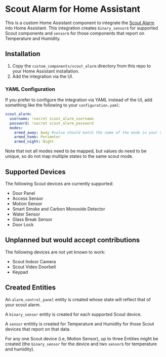 # Scout Alarm for Home Assistant

This is a custom Home Assistant component to integrate the [Scout Alarm](https://www.scoutalarm.com/) into Home Assistant.  This integration creates `binary_sensor`s for supported Scout components 
and `sensor`s for those components that report on Temperature and Humidity.

## Installation

1. Copy the `custom_components/scout_alarm` directory from this repo to your Home Assistant installation.
2. Add the integration via the UI.

### YAML Configuration

If you prefer to configure the integration via YAML instead of the UI, add something like the following to your `configuration.yaml`:

```yaml
scout_alarm:
  username: !secret scout_alarm_username
  password: !secret scout_alarm_password
  modes:
    armed_away: Away #value should match the name of the mode in your Scout system
    armed_home: Perimeter
    armed_night: Night
```

Note that not all modes need to be mapped, but values do need to be unique, so do not map multiple states to the same scout mode.

## Supported Devices

The following Scout devices are currently supported:
- Door Panel
- Access Sensor
- Motion Sensor
- Smart Smoke and Carbon Monoxide Detector
- Water Sensor
- Glass Break Sensor
- Door Lock

## Unplanned but would accept contributions

The following devices are not yet known to work:
- Scout Indoor Camera
- Scout Video Doorbell
- Keypad

## Created Entities

An `alarm_control_panel` entity is created whose state will reflect that of your scout alarm.

A `binary_sensor` entity is created for each supported Scout device.  

A `sensor` entitity is created for Temperature and Humidity for those Scout devices that report on that data. 

For any one Scout device (i.e, Motion Sensor), up to three Entities might be created (the `binary_sensor` for the device and two `sensor`s for temperature and humidity).
